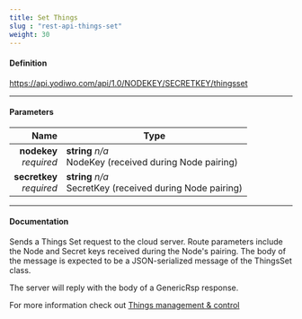 ```yaml
---
title: Set Things
slug : "rest-api-things-set"
weight: 30
---
```


#### Definition
https://api.yodiwo.com/api/1.0/NODEKEY/SECRETKEY/thingsset

- - - -

#### Parameters

|                           Name | Type                                     |
| -----------------------------: | ---------------------------------------- |
|   **nodekey** <br/> *required* | **string** *n/a* <br/> NodeKey (received during Node pairing) |
| **secretkey** <br/> *required* | **string** *n/a* <br/> SecretKey (received during Node pairing) |

- - - -

#### Documentation
Sends a Things Set request to the cloud server. Route parameters include the Node and Secret keys received during the Node's pairing. The body of the message is expected to be a JSON-serialized message of the ThingsSet class.

The server will reply with the body of a GenericRsp response.

For more information check out [Things management & control](https://ndocs.yodiwo.com/apis/plegma/messages/things-mgmt-ctrl/)
